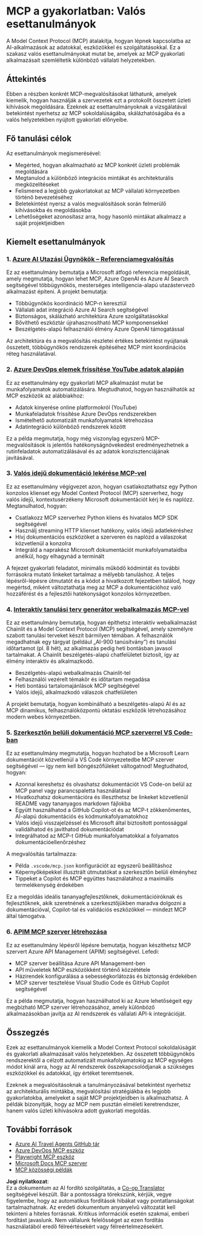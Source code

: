 <!--
CO_OP_TRANSLATOR_METADATA:
{
  "original_hash": "6940b1e931e51821b219aa9dcfe8c4ee",
  "translation_date": "2025-06-23T11:15:30+00:00",
  "source_file": "09-CaseStudy/README.md",
  "language_code": "hu"
}
-->
# MCP a gyakorlatban: Valós esettanulmányok

A Model Context Protocol (MCP) átalakítja, hogyan lépnek kapcsolatba az AI-alkalmazások az adatokkal, eszközökkel és szolgáltatásokkal. Ez a szakasz valós esettanulmányokat mutat be, amelyek az MCP gyakorlati alkalmazásait szemléltetik különböző vállalati helyzetekben.

## Áttekintés

Ebben a részben konkrét MCP-megvalósításokat láthatunk, amelyek kiemelik, hogyan használják a szervezetek ezt a protokollt összetett üzleti kihívások megoldására. Ezeknek az esettanulmányoknak a vizsgálatával betekintést nyerhetsz az MCP sokoldalúságába, skálázhatóságába és a valós helyzetekben nyújtott gyakorlati előnyeibe.

## Fő tanulási célok

Az esettanulmányok megismerésével:

- Megérted, hogyan alkalmazható az MCP konkrét üzleti problémák megoldására
- Megtanulod a különböző integrációs mintákat és architekturális megközelítéseket
- Felismered a legjobb gyakorlatokat az MCP vállalati környezetben történő bevezetéséhez
- Beletekintést nyersz a valós megvalósítások során felmerülő kihívásokba és megoldásokba
- Lehetőségeket azonosítasz arra, hogy hasonló mintákat alkalmazz a saját projektjeidben

## Kiemelt esettanulmányok

### 1. [Azure AI Utazási Ügynökök – Referenciamegvalósítás](./travelagentsample.md)

Ez az esettanulmány bemutatja a Microsoft átfogó referencia megoldását, amely megmutatja, hogyan lehet MCP, Azure OpenAI és Azure AI Search segítségével többügynökös, mesterséges intelligencia-alapú utazástervező alkalmazást építeni. A projekt bemutatja:

- Többügynökös koordináció MCP-n keresztül
- Vállalati adat integráció Azure AI Search segítségével
- Biztonságos, skálázható architektúra Azure szolgáltatásokkal
- Bővíthető eszköztár újrahasznosítható MCP komponensekkel
- Beszélgetés-alapú felhasználói élmény Azure OpenAI támogatással

Az architektúra és a megvalósítás részletei értékes betekintést nyújtanak összetett, többügynökös rendszerek építéséhez MCP mint koordinációs réteg használatával.

### 2. [Azure DevOps elemek frissítése YouTube adatok alapján](./UpdateADOItemsFromYT.md)

Ez az esettanulmány egy gyakorlati MCP alkalmazást mutat be munkafolyamatok automatizálására. Megtudhatod, hogyan használhatók az MCP eszközök az alábbiakhoz:

- Adatok kinyerése online platformokról (YouTube)
- Munkafeladatok frissítése Azure DevOps rendszerekben
- Ismételhető automatizált munkafolyamatok létrehozása
- Adatintegráció különböző rendszerek között

Ez a példa megmutatja, hogy még viszonylag egyszerű MCP-megvalósítások is jelentős hatékonyságnövekedést eredményezhetnek a rutinfeladatok automatizálásával és az adatok konzisztenciájának javításával.

### 3. [Valós idejű dokumentáció lekérése MCP-vel](./docs-mcp/README.md)

Ez az esettanulmány végigvezet azon, hogyan csatlakoztathatsz egy Python konzolos klienset egy Model Context Protocol (MCP) szerverhez, hogy valós idejű, kontextusérzékeny Microsoft dokumentációt kérj le és naplózz. Megtanulhatod, hogyan:

- Csatlakozz MCP szerverhez Python kliens és hivatalos MCP SDK segítségével
- Használj streaming HTTP klienset hatékony, valós idejű adatlekéréshez
- Hívj dokumentációs eszközöket a szerveren és naplózd a válaszokat közvetlenül a konzolra
- Integráld a naprakész Microsoft dokumentációt munkafolyamataidba anélkül, hogy elhagynád a terminált

A fejezet gyakorlati feladatot, minimális működő kódmintát és további forrásokra mutató linkeket tartalmaz a mélyebb tanuláshoz. A teljes lépésről-lépésre útmutatót és a kódot a hivatkozott fejezetben találod, hogy megértsd, miként változtathatja meg az MCP a dokumentációhoz való hozzáférést és a fejlesztői hatékonyságot konzolos környezetben.

### 4. [Interaktív tanulási terv generátor webalkalmazás MCP-vel](./docs-mcp/README.md)

Ez az esettanulmány bemutatja, hogyan építhetsz interaktív webalkalmazást Chainlit és a Model Context Protocol (MCP) segítségével, amely személyre szabott tanulási terveket készít bármilyen témában. A felhasználók megadhatnak egy tárgyat (például „AI-900 tanúsítvány”) és tanulási időtartamot (pl. 8 hét), az alkalmazás pedig heti bontásban javasol tartalmakat. A Chainlit beszélgetés-alapú chatfelületet biztosít, így az élmény interaktív és alkalmazkodó.

- Beszélgetés-alapú webalkalmazás Chainlit-tel
- Felhasználói vezérelt témakör és időtartam megadása
- Heti bontású tartalomajánlások MCP segítségével
- Valós idejű, alkalmazkodó válaszok chatfelületen

A projekt bemutatja, hogyan kombinálható a beszélgetés-alapú AI és az MCP dinamikus, felhasználóközpontú oktatási eszközök létrehozásához modern webes környezetben.

### 5. [Szerkesztőn belüli dokumentáció MCP szerverrel VS Code-ban](./docs-mcp/README.md)

Ez az esettanulmány megmutatja, hogyan hozhatod be a Microsoft Learn dokumentációt közvetlenül a VS Code környezetedbe MCP szerver segítségével — így nem kell böngészőfüleket váltogatnod! Megtudhatod, hogyan:

- Azonnal kereshetsz és olvashatsz dokumentációt VS Code-on belül az MCP panel vagy parancspaletta használatával
- Hivatkozhatsz dokumentációra és illeszthetsz be linkeket közvetlenül README vagy tananyagos markdown fájlokba
- Együtt használhatod a GitHub Copilot-ot és az MCP-t zökkenőmentes, AI-alapú dokumentációs és kódmunkafolyamatokhoz
- Valós idejű visszajelzéssel és Microsoft által biztosított pontossággal validálhatod és javíthatod dokumentációdat
- Integrálhatod az MCP-t GitHub munkafolyamatokkal a folyamatos dokumentációellenőrzéshez

A megvalósítás tartalmazza:
- Példa `.vscode/mcp.json` konfigurációt az egyszerű beállításhoz
- Képernyőképekkel illusztrált útmutatókat a szerkesztőn belüli élményhez
- Tippeket a Copilot és MCP együttes használatához a maximális termelékenység érdekében

Ez a megoldás ideális tananyagfejlesztőknek, dokumentációíróknak és fejlesztőknek, akik szeretnének a szerkesztőjükben maradva dolgozni a dokumentációval, Copilot-tal és validációs eszközökkel — mindezt MCP által támogatva.

### 6. [APIM MCP szerver létrehozása](./apimsample.md)

Ez az esettanulmány lépésről lépésre bemutatja, hogyan készíthetsz MCP szervert Azure API Management (APIM) segítségével. Lefedi:

- MCP szerver beállítása Azure API Management-ben
- API műveletek MCP eszközökként történő közzététele
- Házirendek konfigurálása a sebességkorlátozás és biztonság érdekében
- MCP szerver tesztelése Visual Studio Code és GitHub Copilot segítségével

Ez a példa megmutatja, hogyan használhatod ki az Azure lehetőségeit egy megbízható MCP szerver létrehozásához, amely különböző alkalmazásokban javítja az AI rendszerek és vállalati API-k integrációját.

## Összegzés

Ezek az esettanulmányok kiemelik a Model Context Protocol sokoldalúságát és gyakorlati alkalmazásait valós helyzetekben. Az összetett többügynökös rendszerektől a célzott automatizált munkafolyamatokig az MCP egységes módot kínál arra, hogy az AI rendszerek összekapcsolódjanak a szükséges eszközökkel és adatokkal, így értéket teremtsenek.

Ezeknek a megvalósításoknak a tanulmányozásával betekintést nyerhetsz az architekturális mintákba, megvalósítási stratégiákba és legjobb gyakorlatokba, amelyeket a saját MCP projektjeidben is alkalmazhatsz. A példák bizonyítják, hogy az MCP nem pusztán elméleti keretrendszer, hanem valós üzleti kihívásokra adott gyakorlati megoldás.

## További források

- [Azure AI Travel Agents GitHub tár](https://github.com/Azure-Samples/azure-ai-travel-agents)
- [Azure DevOps MCP eszköz](https://github.com/microsoft/azure-devops-mcp)
- [Playwright MCP eszköz](https://github.com/microsoft/playwright-mcp)
- [Microsoft Docs MCP szerver](https://github.com/MicrosoftDocs/mcp)
- [MCP közösségi példák](https://github.com/microsoft/mcp)

**Jogi nyilatkozat**:  
Ez a dokumentum az AI fordító szolgáltatás, a [Co-op Translator](https://github.com/Azure/co-op-translator) segítségével készült. Bár a pontosságra törekszünk, kérjük, vegye figyelembe, hogy az automatikus fordítások hibákat vagy pontatlanságokat tartalmazhatnak. Az eredeti dokumentum anyanyelvű változatát kell tekinteni a hiteles forrásnak. Kritikus információk esetén szakmai, emberi fordítást javaslunk. Nem vállalunk felelősséget az ezen fordítás használatából eredő félreértésekért vagy félreértelmezésekért.